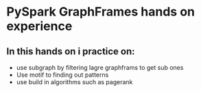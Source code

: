 # PySpark GraphFrames hands on experience
## In this hands on i practice on: 
- use subgraph by filtering lagre graphframs to get sub ones
- Use motif to finding out patterns
- use build in algorithms such as pagerank
